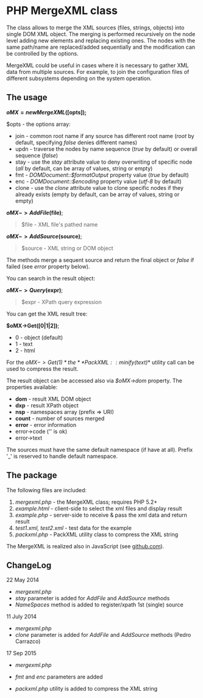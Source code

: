 PHP MergeXML class
==================

The class allows to merge the XML sources (files, strings, objects) into single DOM XML object.
The merging is performed recursively on the node level adding new elements and replacing existing ones.
The nodes with the same path/name are replaced/added sequentially and the modification can be controlled by the options.

MergeXML could be useful in cases where it is necessary to gather XML data from multiple sources.
For example, to join the configuration files of different subsystems depending on the system operation. 

The usage
---------

**$oMX = new MergeXML([$opts]);**

$opts - the options array:

- join - common root name if any source has different root name (*root* by default, specifying *false* denies different names)
- updn - traverse the nodes by name sequence (*true* by default) or overall sequence (*false*)
- stay - use the *stay* attribute value to deny overwriting of specific node (*all* by default, can be array of values, string or empty)
- fmt - *DOMDocument::$formatOutput* property value (*true* by default)
- enc - *DOMDocument::$encoding* property value (*utf-8* by default)
- clone - use the *clone* attribute value to clone specific nodes if they already exists (empty by default, can be array of values, string or empty)

**$oMX->AddFile($file)**;

> $file - XML file's pathed name

**$oMX->AddSource($source)**;

> $source - XML string or DOM object

The methods merge a sequent source and return the final object or *false* if failed (see *error* property below).

You can search in the result object:

**$oMX->Query($expr)**;

> $expr - XPath query expression

You can get the XML result tree:

**$oMX->Get([0|1|2])**;

- 0 - object (default)
- 1 - text
- 2 - html

For the *$oMX->Get(1)* the **PackXML::minify($text)** utility call can be used to compress the result.

The result object can be accessed also via *$oMX->dom* property. The properties available:

- **dom** - result XML DOM object
- **dxp** - result XPath object
- **nsp** - namespaces array (prefix => URI)
- **count** - number of sources merged
- **error** - error information
 - error->code ('' is ok)
 - error->text

The sources must have the same default namespace (if have at all).
Prefix '_' is reserved to handle default namespace.

The package
-----------

The following files are included:

1. *mergexml.php* - the MergeXML class; requires PHP 5.2+
2. *example.html* - client-side to select the xml files and display result
3. *example.php* - server-side to receive & pass the xml data and return result
4. *test1.xml, test2.xml* - test data for the example
5. *packxml.php* - PackXML utility class to compress the XML string

The MergeXML is realized also in JavaScript (see [github.com]).

ChangeLog
---------

22 May 2014

- *mergexml.php*
 - *stay* parameter is added for *AddFile* and *AddSource* methods
 - *NameSpaces* method is added to register/xpath 1st (single) source

11 July 2014

- *mergexml.php*
 - *clone* parameter is added for *AddFile* and *AddSource* methods (Pedro Carrazco)

17 Sep 2015

- *mergexml.php*
 - *fmt* and *enc* parameters are added
- *packxml.php* utility is added to compress the XML string

  [github.com]: http://www.github.com/hareko/js-merge-xml
